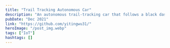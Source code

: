 ```yaml
---
title: "Trail Tracking Autonomous Car"
description: "An autonomous trail-tracking car that follows a black dash line on the white floor."
pubDate: "Dec 2021"
link: "https://github.com/yitingwu31/"
heroImage: "/post_img.webp"
tags: ["IoT"]
hashtags: []
---
```



